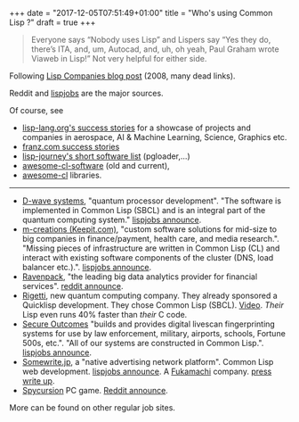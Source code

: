 +++
date = "2017-12-05T07:51:49+01:00"
title = "Who's using Common Lisp ?"
draft = true
+++


> Everyone says “Nobody uses Lisp” and Lispers say “Yes they do, there’s ITA, and, um, Autocad, and, uh, oh yeah, Paul Graham wrote Viaweb in Lisp!” Not very helpful for either side.

Following [Lisp Companies blog post](http://pchristensen.com/blog/lisp-companies/) (2008, many dead links).

Reddit and [lispjobs](https://lispjobs.wordpress.com/) are the major sources.

Of course, see

* [lisp-lang.org's success stories](http://lisp-lang.org/success/) for
  a showcase of projects and companies in aerospace, AI & Machine
  Learning, Science, Graphics etc.
* [franz.com success stories](https://franz.com/success/)
* [lisp-journey's short software list](https://lisp-journey.gitlab.io/software/) (pgloader,…)
* [awesome-cl-software](https://github.com/azzamsa/awesome-cl-software/commits/master) (old and current),
* [awesome-cl](https://github.com/CodyReichert/awesome-cl) libraries.

---



* [D-wave systems](http://www.dwavesys.com), "quantum processor development". "The software is implemented in Common Lisp (SBCL) and is an integral part of the quantum computing system." [lispjobs announce](https://lispjobs.wordpress.com/2015/03/16/software-developer-for-quantum-processor-development-group-d-wave-systems-vancouver-british-columbia/).
* [m-creations (Keepit.com)](https://www.keepit.com/), "custom software solutions for mid-size to big companies
in finance/payment, health care, and media research.". "Missing pieces of infrastructure are written in Common Lisp (CL) and
interact with existing software components of the cluster (DNS, load
balancer etc.).". [lispjobs announce](https://lispjobs.wordpress.com/2017/05/02/linux-systems-engineer-with-common-lisp-experience-m-creations-mainz-germany/).
* [Ravenpack](https://www.ravenpack.com/careers/junior-common-lisp-developer), "the leading big data analytics provider for financial services". [reddit announce](https://www.reddit.com/r/Common_Lisp/comments/7ldiyg/suggestion_for_common_lisp_internship/).
* [Rigetti](http://rigetti.com/about), new quantum computing company. They already sponsored a Quicklisp development. They chose Common Lisp (SBCL). [Video](https://www.reddit.com/r/Common_Lisp/comments/7ifq92/lisp_at_the_frontier_of_computation_by_robert/). *Their* Lisp even runs 40% faster than *their* C code.
* [Secure Outcomes](http://www.secureoutcomes.net/) "builds and provides digital livescan fingerprinting systems for use by law enforcement, military, airports, schools, Fortune 500s, etc.". "All of our systems are constructed in Common Lisp.". [lispjobs announce](https://lispjobs.wordpress.com/2016/06/03/secure-outcomes-contract-common-lisp-programmer/).
* [Somewrite.jp](http://somewrite.jp/), a "native advertising network platform". Common Lisp web development. [lispjobs announce](https://lispjobs.wordpress.com/2015/04/24/common-lisp-web-developer-somewrite-tokyo-or-remote/). A [Fukamachi](https://github.com/fukamachi/) company. [press write up](http://thebridge.jp/en/2016/04/asahi-shimbun-acquires-somewrite).
* [Spycursion](https://defungames.com/index.html) PC game. [Reddit announce](https://www.reddit.com/r/Common_Lisp/comments/7ik1iw/seeking_cofounder_for_lisp_game_studio/).

More can be found on other regular job sites.
